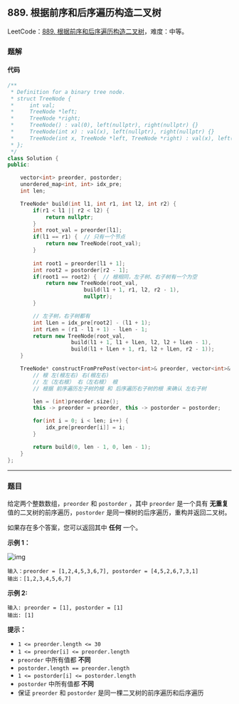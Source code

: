 ## 889. 根据前序和后序遍历构造二叉树

LeetCode：[889. 根据前序和后序遍历构造二叉树](https://leetcode.cn/problems/construct-binary-tree-from-preorder-and-postorder-traversal/)，难度：中等。

### 题解

#### 代码

```c++
/**
 * Definition for a binary tree node.
 * struct TreeNode {
 *     int val;
 *     TreeNode *left;
 *     TreeNode *right;
 *     TreeNode() : val(0), left(nullptr), right(nullptr) {}
 *     TreeNode(int x) : val(x), left(nullptr), right(nullptr) {}
 *     TreeNode(int x, TreeNode *left, TreeNode *right) : val(x), left(left), right(right) {}
 * };
 */
class Solution {
public:

    vector<int> preorder, postorder;
    unordered_map<int, int> idx_pre;
    int len;

    TreeNode* build(int l1, int r1, int l2, int r2) {
        if(r1 < l1 || r2 < l2) {
            return nullptr;
        }
        int root_val = preorder[l1];
        if(l1 == r1) {  // 只有一个节点
            return new TreeNode(root_val);
        }
        
        int root1 = preorder[l1 + 1];
        int root2 = postorder[r2 - 1];
        if(root1 == root2) {  // 根相同，左子树、右子树有一个为空
            return new TreeNode(root_val,
                        build(l1 + 1, r1, l2, r2 - 1),
                        nullptr);
        }

        // 左子树，右子树都有
        int lLen = idx_pre[root2] - (l1 + 1);
        int rLen = (r1 - l1 + 1) - lLen - 1;
        return new TreeNode(root_val,
                    build(l1 + 1, l1 + lLen, l2, l2 + lLen - 1),
                    build(l1 + lLen + 1, r1, l2 + lLen, r2 - 1));
    }

    TreeNode* constructFromPrePost(vector<int>& preorder, vector<int>& postorder) {
        // 根 左(根左右) 右(根左右)
        // 左（左右根） 右（左右根） 根
        // 根据 前序遍历左子树的根 和 后序遍历右子树的根 来确认 左右子树

        len = (int)preorder.size();
        this -> preorder = preorder, this -> postorder = postorder;

        for(int i = 0; i < len; i++) {
            idx_pre[preorder[i]] = i;
        }

        return build(0, len - 1, 0, len - 1);
    }
};
```



---



### 题目

给定两个整数数组，`preorder` 和 `postorder` ，其中 `preorder` 是一个具有 **无重复** 值的二叉树的前序遍历，`postorder` 是同一棵树的后序遍历，重构并返回二叉树。

如果存在多个答案，您可以返回其中 **任何** 一个。

 

**示例 1：**

![img](https://gitee.com/xwl66/leetcode/raw/master/image/889-lc-prepost.jpg)

```
输入：preorder = [1,2,4,5,3,6,7], postorder = [4,5,2,6,7,3,1]
输出：[1,2,3,4,5,6,7]
```

**示例 2:**

```
输入: preorder = [1], postorder = [1]
输出: [1]
```

 

**提示：**

- `1 <= preorder.length <= 30`
- `1 <= preorder[i] <= preorder.length`
- `preorder` 中所有值都 **不同**
- `postorder.length == preorder.length`
- `1 <= postorder[i] <= postorder.length`
- `postorder` 中所有值都 **不同**
- 保证 `preorder` 和 `postorder` 是同一棵二叉树的前序遍历和后序遍历


